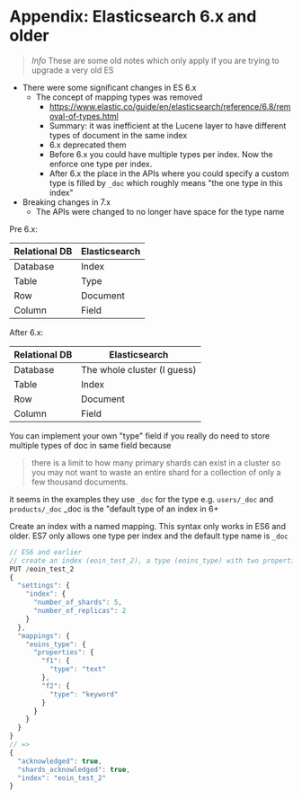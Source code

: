 # Appendix: Elasticsearch 6.x and older

> _Info_
> These are some old notes which only apply if you are trying to upgrade a very old ES

-   There were some significant changes in ES 6.x
    -   The concept of mapping types was removed
        -   https://www.elastic.co/guide/en/elasticsearch/reference/6.8/removal-of-types.html
        -   Summary: it was inefficient at the Lucene layer to have different types of document in the same index
        -   6.x deprecated them
        -   Before 6.x you could have multiple types per index. Now the enforce one type per index.
        -   After 6.x the place in the APIs where you could specify a custom type is filled by `_doc` which roughly means "the one type in this index"
-   Breaking changes in 7.x
    -   The APIs were changed to no longer have space for the type name

Pre 6.x:

| Relational DB | Elasticsearch |
| ------------- | ------------- |
| Database      | Index         |
| Table         | Type          |
| Row           | Document      |
| Column        | Field         |

After 6.x:

| Relational DB | Elasticsearch               |
| ------------- | --------------------------- |
| Database      | The whole cluster (I guess) |
| Table         | Index                       |
| Row           | Document                    |
| Column        | Field                       |

You can implement your own "type" field if you really do need to store multiple types of doc in same field because

> there is a limit to how many primary shards can exist in a cluster so you
> may not want to waste an entire shard for a collection of only a few thousand
> documents.

it seems in the examples they use `_doc` for the type e.g. `users/_doc` and `products/_doc`
\_doc is the "default type of an index in 6+

Create an index with a named mapping. This syntax only works in ES6 and older. ES7 only allows one type per index and the default type name is `_doc`

```js
// ES6 and earlier
// create an index (eoin_test_2), a type (eoins_type) with two properties (f1, f2)
PUT /eoin_test_2
{
  "settings": {
    "index": {
      "number_of_shards": 5,
      "number_of_replicas": 2
    }
  },
  "mappings": {
    "eoins_type": {
      "properties": {
        "f1": {
          "type": "text"
        },
        "f2": {
          "type": "keyword"
        }
      }
    }
  }
}
// =>
{
  "acknowledged": true,
  "shards_acknowledged": true,
  "index": "eoin_test_2"
}
```
